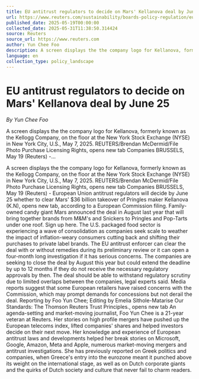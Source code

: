 ```yaml
---
title: EU antitrust regulators to decide on Mars' Kellanova deal by June 25
url: https://www.reuters.com/sustainability/boards-policy-regulation/eu-antitrust-regulators-decide-mars-kellanova-deal-by-june-25-2025-05-19/
published_date: 2025-05-19T00:00:00
collected_date: 2025-05-31T11:38:50.314424
source: Reuters
source_url: https://www.reuters.com
author: Yun Chee Foo
description: A screen displays the the company logo for Kellanova, formerly known as the Kellogg Company, on the floor at the New York Stock Exchange (NYSE) in New York City, U.S., May 7, 2025. REUTERS/Brendan McDermid/File Photo Purchase Licensing Rights, opens new tab Companies BRUSSELS, May 19 (Reuters) -...
language: en
collection_type: policy_landscape
---
```


# EU antitrust regulators to decide on Mars' Kellanova deal by June 25

*By Yun Chee Foo*

A screen displays the the company logo for Kellanova, formerly known as the Kellogg Company, on the floor at the New York Stock Exchange (NYSE) in New York City, U.S., May 7, 2025. REUTERS/Brendan McDermid/File Photo Purchase Licensing Rights, opens new tab Companies BRUSSELS, May 19 (Reuters) -...

A screen displays the the company logo for Kellanova, formerly known as the Kellogg Company, on the floor at the New York Stock Exchange (NYSE) in New York City, U.S., May 7, 2025. REUTERS/Brendan McDermid/File Photo Purchase Licensing Rights, opens new tab Companies BRUSSELS, May 19 (Reuters) - European Union antitrust regulators will decide by June 25 whether to clear Mars' $36 billion takeover of Pringles maker Kellanova (K.N), opens new tab, according to a European Commission filing. Family-owned candy giant Mars announced the deal in August last year that will bring together brands from M&amp;M's and Snickers to Pringles and Pop-Tarts under one roof. Sign up here. The U.S. packaged food sector is experiencing a wave of consolidation as companies seek scale to weather the impact of inflation-weary consumers cutting back and shifting their purchases to private label brands. The EU antitrust enforcer can clear the deal with or without remedies during its preliminary review or it can open a four-month long investigation if it has serious concerns. The companies are seeking to close the deal by August this year but could extend the deadline by up to 12 months if they do not receive the necessary regulatory approvals by then. The deal should be able to withstand regulatory scrutiny due to limited overlaps between the companies, legal experts said. Media reports suggest that some European retailers have raised concerns with the Commission, which may prompt demands for concessions but not derail the deal. Reporting by Foo Yun Chee; Editing by Emelia Sithole-Matarise Our Standards: The Thomson Reuters Trust Principles., opens new tab An agenda-setting and market-moving journalist, Foo Yun Chee is a 21-year veteran at Reuters. Her stories on high profile mergers have pushed up the European telecoms index, lifted companies' shares and helped investors decide on their next move. Her knowledge and experience of European antitrust laws and developments helped her break stories on Microsoft, Google, Amazon, Meta and Apple, numerous market-moving mergers and antitrust investigations. She has previously reported on Greek politics and companies, when Greece's entry into the eurozone meant it punched above its weight on the international stage, as well as on Dutch corporate giants and the quirks of Dutch society and culture that never fail to charm readers.